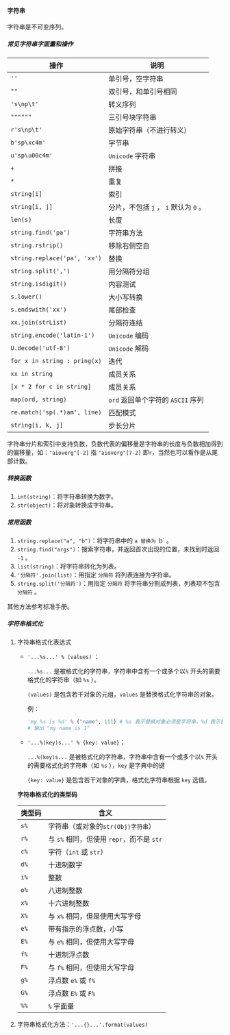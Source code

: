 #### 字符串

字符串是不可变序列。

##### 常见字符串字面量和操作

| 操作                         | 说明                                  |
| ---------------------------- | ------------------------------------- |
| `''`                         | 单引号，空字符串                      |
| `""`                         | 双引号，和单引号相同                  |
| `'s\np\t'`                   | 转义序列                              |
| `""""""`                     | 三引号块字符串                        |
| `r's\np\t'`                  | 原始字符串（不进行转义）              |
| `b'sp\xc4m'`                 | 字节串                                |
| `u'sp\u00c4m'`               | `Unicode` 字符串                      |
| `+`                          | 拼接                                  |
| `*`                          | 重复                                  |
| `string[i]`                  | 索引                                  |
| `string[i, j]`               | 分片，不包括 `j` ， `i` 默认为 `0` 。 |
| `len(s)`                     | 长度                                  |
| `string.find('pa')`          | 字符串方法                            |
| `string.rstrip()`            | 移除右侧空白                          |
| `string.replace('pa', 'xx')` | 替换                                  |
| `string.split(',')`          | 用分隔符分组                          |
| `string.isdigit()`           | 内容测试                              |
| `s.lower()`                  | 大小写转换                            |
| `s.endswith('xx')`           | 尾部检查                              |
| `xx.join(strList)`           | 分隔符连结                            |
| `string.encode('latin-1')`   | `Unicode` 编码                        |
| `U.decode('utf-8')`          | `Unicode` 解码                        |
| `for x in string : pring(x)` | 迭代                                  |
| `xx in string`               | 成员关系                              |
| `[x * 2 for c in string]`    | 成员关系                              |
| `map(ord, string)`           | `ord` 返回单个字符的 `ASCII` 序列     |
| `re.match('sp(.*)am', line)` | 匹配模式                              |
| `string[i, k, j]`            | 步长分片                              |

字符串分片和索引中支持负数，负数代表的偏移量是字符串的长度与负数相加得到的偏移量，如：`"aioverg"[-2]` 指 `"aioverg"[7-2]` 即`r`，当然也可以看作是从尾部计数。

##### 转换函数

1. `int(string)`：将字符串转换为数字。
2. `str(object)`：将对象转换成字符串。

##### 常用函数

1. `string.replace("a", "b")`：将字符串中的 `a 替换为 `b` 。
2. `string.find("args")`：搜索字符串，并返回首次出现的位置，未找到时返回 `-1` 。
3. `list(string)`：将字符串转化为列表。
4. `'分隔符'.join(list)`：用指定 `分隔符` 将列表连接为字符串。
5. `string.split('分隔符')`：用指定 `分隔符` 将字符串分割成列表，列表项不包含 `分隔符` 。

其他方法参考标准手册。

##### 字符串格式化

1. 字符串格式化表达式

   - `'...%s...' % (values)` ：

     `...%s...` 是被格式化的字符串，字符串中含有一个或多个以`%` 开头的需要格式化的字符串（如 `%s` ）。

     `(values)` 是包含若干对象的元组，`values` 是替换格式化字符串的对象。

     例：

     ```python
     'my %s is %d' % ("name", 111) # %s 表示替换对象必须是字符串，%d 表示替换对象必须是数字。
     # 输出 "my name is 1"
     ```

   - `'...%(key)s...' % {key: value}`：

     `...%(key)s...` 是被格式化的字符串，字符串中含有一个或多个以`%` 开头的需要格式化的字符串（如 `%s` ），`key` 是字典中的键

     `{key: value}` 是包含若干对象的字典，格式化字符串根据 `key` 选值。

   **字符串格式化的类型码**

   | 类型码 | 含义                                      |
   | ------ | ----------------------------------------- |
   | `s%`   | 字符串（或对象的`str(Obj)字符串`）        |
   | `r%`   | 与 `s%` 相同，但使用 `repr`，而不是 `str` |
   | `c%`   | 字符（`int` 或 `str`）                    |
   | `d%`   | 十进制数字                                |
   | `i%`   | 整数                                      |
   | `o%`   | 八进制整数                                |
   | `x%`   | 十六进制整数                              |
   | `X%`   | 与 `x%` 相同，但是使用大写字母            |
   | `e%`   | 带有指示的浮点数，小写                    |
   | `E%`   | 与 `e%` 相同，但使用大写字母              |
   | `f%`   | 十进制浮点数                              |
   | `F%`   | 与 `f%` 相同，但使用大写字母              |
   | `g%`   | 浮点数 `e%` 或 `f%`                       |
   | `G%`   | 浮点数 `E%` 或 `F%`                       |
   | `%%`   | `%` 字面量                                |

   

2. 字符串格式化方法：`'...{}...'.format(values)`